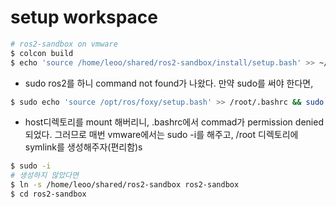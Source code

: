 # setup workspace
```bash
# ros2-sandbox on vmware
$ colcon build
$ echo 'source /home/leoo/shared/ros2-sandbox/install/setup.bash' >> ~/.bashrc
```
- sudo ros2를 하니 command not found가 나왔다. 만약 sudo를 써야 한다면,

```bash
$ sudo echo 'source /opt/ros/foxy/setup.bash' >> /root/.bashrc && sudo reboot
```

- host디렉토리를 mount 해버리니, .bashrc에서 commad가 permission denied되었다. 그러므로 매번 vmware에서는 sudo -i를 해주고, /root 디렉토리에 symlink를 생성해주자(편리함)s

```bash
$ sudo -i
# 생성하지 않았다면 
$ ln -s /home/leoo/shared/ros2-sandbox ros2-sandbox
$ cd ros2-sandbox
```
